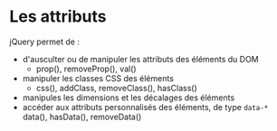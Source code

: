# Les attributs

jQuery permet de :

* d'ausculter ou de manipuler les attributs des éléments du DOM
  * prop(), removeProp(), val()
* manipuler les classes CSS des éléments
  * css(), addClass, removeClass(), hasClass()
* manipules les dimensions et les décalages des éléments
* accéder aux attributs personnalisés des éléments, de type `data-*`
	data(), hasData(), removeData()